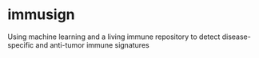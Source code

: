 # immusign
Using machine learning and a living immune repository to detect disease-specific and anti-tumor immune signatures
